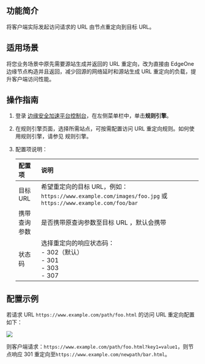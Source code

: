 ## 功能简介

将客户端实际发起访问请求的 URL 由节点重定向到目标 URL。

## 适用场景

将您业务场景中原先需要源站生成并返回的 URL 重定向，改为直接由 EdgeOne 边缘节点构造并且返回，减少回源的网络延时和源站生成 URL 重定向的负载，提升客户端访问性能。

## 操作指南

1. 登录 [边缘安全加速平台控制台](https://console.cloud.tencent.com/edgeone)，在左侧菜单栏中，单击**规则引擎**。

2. 在规则引擎页面，选择所需站点，可按需配置访问 URL 重定向规则。如何使用规则引擎，请参见 规则引擎。

3. 配置项说明：

   | 配置项       | 说明                                                         |
   | :----------- | :----------------------------------------------------------- |
   | 目标 URL     | 希望重定向的目标 URL，例如：`https://www.example.com/images/foo.jpg` 或 `https://www.example.com/foo/bar` |
   | 携带查询参数 | 是否携带原查询参数至目标 URL ，默认会携带                    |
   | 状态码       | 选择重定向的响应状态码：<br>- 302（默认）<br/>- 301<br/>- 303<br/>- 307 |

## 配置示例

若请求 URL `https://www.example.com/path/foo.html` 的访问 URL 重定向配置如下：

![](https://qcloudimg.tencent-cloud.cn/raw/f6fc8e8bdfc23f2e945bd060f759ba9a.png)

则客户端请求：`https://www.example.com/path/foo.html?key1=value1`，则节点响应 301 重定向至`https://www.example.com/newpath/bar.html`。

